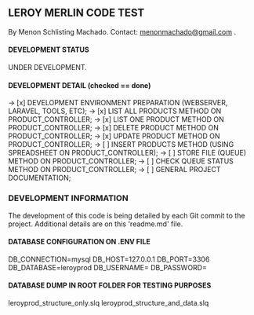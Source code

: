 
## LEROY MERLIN CODE TEST

By Menon Schlisting Machado.
Contact: <menonmachado@gmail.com> .

#### DEVELOPMENT STATUS
UNDER DEVELOPMENT.

#### DEVELOPMENT DETAIL (checked == done)
-> [x] DEVELOPMENT ENVIRONMENT PREPARATION (WEBSERVER, LARAVEL, TOOLS, ETC);
-> [x] LIST ALL PRODUCTS METHOD ON PRODUCT_CONTROLLER;
-> [x] LIST ONE PRODUCT METHOD ON PRODUCT_CONTROLLER;
-> [x] DELETE PRODUCT METHOD ON PRODUCT_CONTROLLER;
-> [x] UPDATE PRODUCT METHOD ON PRODUCT_CONTROLLER;
-> [ ] INSERT PRODUCTS METHOD (USING SPREADSHEET ON PRODUCT_CONTROLLER);
-> [ ] STORE FILE (QUEUE) METHOD ON PRODUCT_CONTROLLER;
-> [ ] CHECK QUEUE STATUS METHOD ON PRODUCT_CONTROLLER;
-> [ ] GENERAL PROJECT DOCUMENTATION;

### DEVELOPMENT INFORMATION
The development of this code is being detailed by each Git commit to the project. Additional details are on this 'readme.md' file.

#### DATABASE CONFIGURATION ON .ENV FILE
DB_CONNECTION=mysql
DB_HOST=127.0.0.1
DB_PORT=3306
DB_DATABASE=leroyprod
DB_USERNAME=<your username>
DB_PASSWORD=<your password>

#### DATABASE DUMP IN ROOT FOLDER FOR TESTING PURPOSES
leroyprod_structure_only.slq
leroyprod_structure_and_data.slq



 	